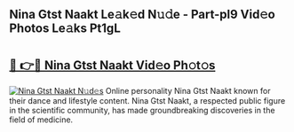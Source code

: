 ## Nina Gtst Naakt Le𝚊k𝚎d N𝚞𝚍e - Part-pl9 Vid𝚎o Photos Le𝚊ks Pt1gL

# <h2><a href="http://fbaawew.evod.top/?m=Nina+Gtst+Naakt">🔗 👉🔴 Nina Gtst Naakt Vid𝚎o Ph𝚘t𝚘s</a></h2>

[![Nina Gtst Naakt N𝚞d𝚎s](https://i.imgur.com/8V9OHl7.gif)](http://fbaawew.evod.top/?m=Nina+Gtst+Naakt)
Online personality Nina Gtst Naakt known for their dance and lifestyle content. Nina Gtst Naakt, a respected public figure in the scientific community, has made groundbreaking discoveries in the field of medicine. 
